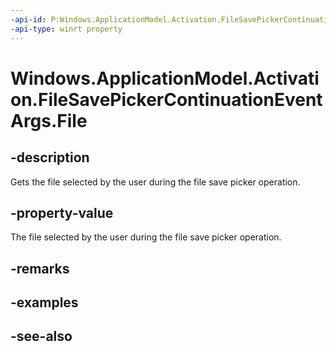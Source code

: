 ```yaml
---
-api-id: P:Windows.ApplicationModel.Activation.FileSavePickerContinuationEventArgs.File
-api-type: winrt property
---
```


<!-- Property syntax
public Windows.Storage.StorageFile File { get; }
-->

# Windows.ApplicationModel.Activation.FileSavePickerContinuationEventArgs.File

## -description
Gets the file selected by the user during the file save picker operation.

## -property-value
The file selected by the user during the file save picker operation.

## -remarks

## -examples

## -see-also
